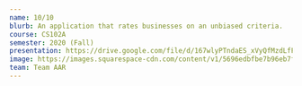 ```yaml
---
name: 10/10
blurb: An application that rates businesses on an unbiased criteria.
course: CS102A
semester: 2020 (Fall)
presentation: https://drive.google.com/file/d/167wlyPTndaES_xVyQfMzdLfFJZM7UODU/view?usp=sharing
image: https://images.squarespace-cdn.com/content/v1/5696edbfbe7b96eb7f5e5b6a/1454790828811-I0YWSWJVHXAHDWV0WGH9/ke17ZwdGBToddI8pDm48kBhs0kXmJu3pAC_LFF99rKVZw-zPPgdn4jUwVcJE1ZvWhcwhEtWJXoshNdA9f1qD7eaDBaxyzPPG4B3J3_Z93rYLky5fjRrZeLmMK3F2aytfjfg4x4lXesDnM4MUpb-Vdw/1453616138_hospital_medicine_medicals_ambulance_health_care.png
team: Team AAR
---
```

